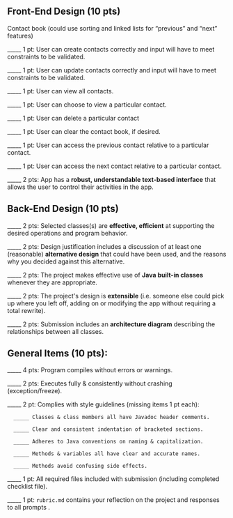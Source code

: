 ## Front-End Design (10 pts)

Contact book (could use sorting and linked lists for “previous” and “next” features)

_____ 1 pt: User can create contacts correctly and input will have to meet constraints to be validated.

_____ 1 pt: User can update contacts correctly and input will have to meet constraints to be validated.

_____ 1 pt: User can view all contacts.

_____ 1 pt: User can choose to view a particular contact.

_____ 1 pt: User can delete a particular contact 

_____ 1 pt: User can clear the contact book, if desired.

_____ 1 pt: User can access the previous contact relative to a particular contact.

_____ 1 pt: User can access the next contact relative to a particular contact.

_____ 2 pts: App has a **robust, understandable text-based interface** that allows the user to control their activities in the app.

## Back-End Design (10 pts)

_____ 2 pts: Selected classes(s) are **effective, efficient** at supporting the desired operations and program behavior.

_____ 2 pts: Design justification includes a discussion of at least one (reasonable) **alternative design** that could have been used, and the reasons why you decided against this alternative.

_____ 2 pts: The project makes effective use of **Java built-in classes** whenever they are appropriate.

_____ 2 pts: The project's design is **extensible** (i.e. someone else could pick up where you left off, adding on or modifying the app without requiring a total rewrite).

_____ 2 pts: Submission includes an **architecture diagram** describing the relationships between all classes.

## General Items (10 pts):
_____ 4 pts: Program compiles without errors or warnings.

_____ 2 pts: Executes fully & consistently without crashing (exception/freeze).

_____ 2 pt: Complies with style guidelines (missing items 1 pt each):

      _____ Classes & class members all have Javadoc header comments.

      _____ Clear and consistent indentation of bracketed sections.

      _____ Adheres to Java conventions on naming & capitalization.

      _____ Methods & variables all have clear and accurate names.

      _____ Methods avoid confusing side effects.

_____ 1 pt: All required files included with submission (including completed checklist file).

_____ 1 pt: `rubric.md` contains your reflection on the project and responses to all prompts .